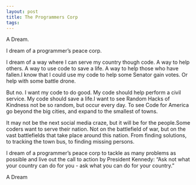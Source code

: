 ```yaml
---
layout: post
title: The Programmers Corp
tags: 
---
```

A Dream.

I dream of a programmer’s peace corp. 

I dream of a way where I can serve my country though code. A way to help others. A way to use code to save a life. A way to help those who have fallen.I know that I could use my code to help some Senator gain votes. Or help with some battle drone.


But no. I want my code to do good. My code should help perform a civil service. My code should save a life.I want to see Random Hacks of Kindness not be so random, but occur every day. To see Code for America go beyond the big cities, and expand to the smallest of towns. 


It may not be the next social media craze, but it will be for the people.Some coders want to serve their nation. Not on the battlefield of war, but on the vast battlefields that take place around this nation. From finding solutions, to tracking the town bus, to finding missing persons. 


I dream of a programmer’s peace corp to tackle as many problems as possible and live out the call to action by President Kennedy: “Ask not what your country can do for you - ask what you can do for your country.”


A Dream
